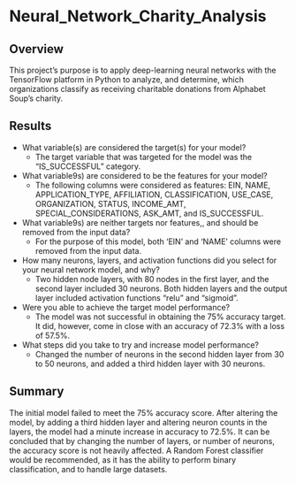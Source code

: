 # Neural_Network_Charity_Analysis

## Overview

This project’s purpose is to apply deep-learning neural networks with the TensorFlow platform in Python to analyze, and determine, which organizations classify as receiving charitable donations from Alphabet Soup’s charity.

## Results

- What variable(s) are considered the target(s) for your model?
  - The target variable that was targeted for the model was the “IS_SUCCESSFUL” category.
- What variable9s) are considered to be the features for your model?
  - The following columns were considered as features: EIN, NAME, APPLICATION_TYPE, AFFILIATION, CLASSIFICATION, USE_CASE, ORGANIZATION, STATUS, INCOME_AMT, SPECIAL_CONSIDERATIONS, ASK_AMT, and IS_SUCCESSFUL.
- What variable9s) are neither targets nor features,, and should be removed from the input data?
  - For the purpose of this model, both ‘EIN’ and ‘NAME’ columns were removed from the input data.
- How many neurons, layers, and activation functions did you select for your neural network model, and why?
  - Two hidden node layers, with 80 nodes in the first layer, and the second layer included 30 neurons. Both hidden layers and the output layer included activation functions “relu” and “sigmoid”.
- Were you able to achieve the target model performance?
  - The model was not successful in obtaining the 75% accuracy target. It did, however, come in close with an accuracy of 72.3% with a loss of 57.5%.
- What steps did you take to try and increase model performance?
  - Changed the number of neurons in the second hidden layer from 30 to 50 neurons, and added a third hidden layer with 30 neurons. 

## Summary

The initial model failed to meet the 75% accuracy score. After altering the model, by adding a third hidden layer and altering neuron counts in the layers, the model had a minute increase in accuracy to 72.5%. It can be concluded that by changing the number of layers, or number of neurons, the accuracy score is not heavily affected. 
A Random Forest classifier would be recommended, as it has the ability to perform binary classification, and to handle large datasets.
